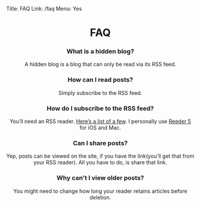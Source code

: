 Title: FAQ
Link: /faq
Menu: Yes

<center>

# FAQ

### What is a hidden blog?

A hidden blog is a blog that can only be read via its RSS feed. 

### How can I read posts?

Simply subscribe to the RSS feed. 

### How do I subscribe to the RSS feed?

You’ll need an RSS reader. [Here’s a list of a few](https://bloggingwizard.com/free-rss-feed-readers/). I personally use [Reeder 5](https://www.reederapp.com) for iOS and Mac.

### Can I share posts?

Yep, posts can be viewed on the site, if you have the link(you’ll get that from your RSS reader). All you have to do, is share that link. 

### Why can't I view older posts?

You might need to change how long your reader retains articles before deletion.

</center>